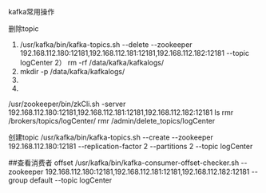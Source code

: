 


kafka常用操作


删除topic

1) /usr/kafka/bin/kafka-topics.sh --delete --zookeeper 192.168.112.180:12181,192.168.112.181:12181,192.168.112.182:12181 --topic logCenter
2） rm -rf /data/kafka/kafkalogs/
3) mkdir -p /data/kafka/kafkalogs/
4)
5)
/usr/zookeeper/bin/zkCli.sh -server 192.168.112.180:12181,192.168.112.181:12181,192.168.112.182:12181
ls
rmr /brokers/topics/logCenter/
rmr /admin/delete_topics/logCenter

创建topic
/usr/kafka/bin/kafka-topics.sh --create --zookeeper 192.168.112.180:12181 --replication-factor 2 --partitions 2 --topic logCenter


##查看消费者 offset
/usr/kafka/bin/kafka-consumer-offset-checker.sh --zookeeper 192.168.112.180:12181,192.168.112.181:12181,192.168.112.182:12181 --group default --topic logCenter